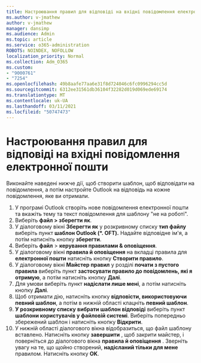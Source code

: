 ```yaml
---
title: Настроювання правил для відповіді на вхідні повідомлення електронної пошти
ms.author: v-jmathew
author: v-jmathew
manager: dansimp
ms.audience: Admin
ms.topic: article
ms.service: o365-administration
ROBOTS: NOINDEX, NOFOLLOW
localization_priority: Normal
ms.collection: Adm_O365
ms.custom:
- "9000761"
- "7254"
ms.openlocfilehash: 49b8aafe77aa6e31f8d724046c6fc0996294cc5d
ms.sourcegitcommit: 6312ee31561db36104f32282d019d069ede69174
ms.translationtype: MT
ms.contentlocale: uk-UA
ms.lasthandoff: 03/11/2021
ms.locfileid: "50747473"
---
```

# <a name="set-up-rules-to-reply-to-incoming-emails"></a>Настроювання правил для відповіді на вхідні повідомлення електронної пошти

Виконайте наведені нижче дії, щоб створити шаблон, щоб відповідати на повідомлення, а потім настройте Outlook на відповідь на кожне повідомлення, яке ви отримали.

1. У програмі Outlook створіть нове повідомлення електронної пошти та вкажіть тему та текст повідомлення для шаблону "не на роботі".
2. Виберіть **файл > зберегти як**.
3. У діалоговому вікні **Зберегти як** у розкривному списку **тип файлу** виберіть пункт **шаблон Outlook (*. OFT).** Надайте відповідне ім'я, а потім натисніть кнопку **зберегти**.
4. Виберіть **файл**  >  **керування правилами & оповіщення**.
5. У діалоговому вікні **правила й оповіщення** на вкладці правила для **електронної пошти** натисніть кнопку **Створити правило**.
6. У діалоговому вікні **Майстер правил** у розділі **почати з пустого правила** виберіть пункт **застосувати правило до повідомлень, які я отримую**, а потім натисніть кнопку **Далі**.
7. Для умови виберіть пункт **надіслати лише мені**, а потім натисніть кнопку **Далі**.
8. Щоб отримати дію, натисніть кнопку **відповісти, використовуючи певний шаблон**, а потім в нижній області клацніть **певний шаблон**.
9. **У розкривному списку** **вибрати шаблон відповіді** виберіть пункт **шаблони користувачів у файловій системі**. Виберіть попередньо збережений шаблон і натисніть кнопку **Відкрити**.
10. У нижній області діалогового вікна відобразиться, що файл шаблону вставлено. Натисніть кнопку **завершити** , щоб закрити майстер, і поверніться до діалогового вікна **правила й оповіщення** . Зверніть увагу на те, що щойно створений, **надісланий тільки для мене** правилом. Натисніть кнопку **OK**.
